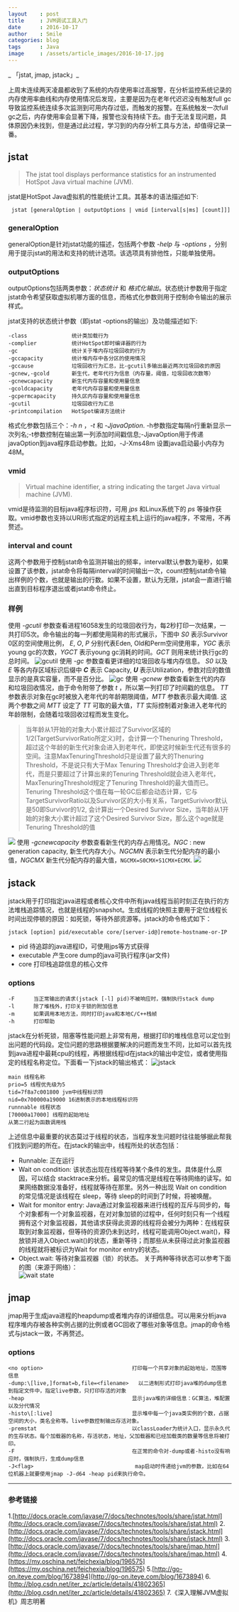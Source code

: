 ```yaml
---
layout    : post
title     : JVM调试工具入门
date      : 2016-10-17
author    : Smile
categories: blog
tags      : Java
image     : /assets/article_images/2016-10-17.jpg
---
```

_ 「jstat,  jmap, jstack」_

上周末连续两天凌晨都收到了系统的内存使用率过高报警，在分析监控系统记录的内存使用率曲线和内存使用情况后发现，主要是因为在老年代迟迟没有触发full gc导致监控系统连续多次监测到可用内存过低，而触发的报警。在系统触发一次full gc之后，内存使用率会显著下降，报警也没有持续下去。由于无法复现问题，具体原因仍未找到，但是通过此过程，学习到的内存分析工具与方法，却值得记录一番。

## jstat
> The jstat tool displays performance statistics for an instrumented HotSpot Java virtual machine (JVM).  

jstat是HotSpot Java虚拟机的性能统计工具。其基本的语法描述如下:

	 jstat [generalOption | outputOptions | vmid [interval[s|ms] [count]]]

### generalOption
generalOption是针对jstat功能的描述，包括两个参数 _-help_  与 _-options_ ，分别用于提示jstat的用法和支持的统计选项。该选项具有排他性，只能单独使用。

### outputOptions
outputOptions包括两类参数：_状态统计_ 和 _格式化输出_。状态统计参数用于指定jstat命令希望获取虚拟机哪方面的信息，而格式化参数则用于控制命令输出的展示样式。

jstat支持的状态统计参数（即jstat -options的输出）及功能描述如下:

	-class              统计类加载行为
	-complier           统计HotSpot即时编译器的行为
	-gc                 统计关于堆内存垃圾回收的行为
	-gccapacity         统计堆内存中各分区的使用情况
	-gccause            垃圾回收行为汇总，比-gcutil多输出最近两次垃圾回收的原因
	-gcnew,-gcold       新生代，老年代行为信息（内存量，阈值，垃圾回收次数等）
	-gcnewcapacity      新生代内存容量和使用量信息
	-gcoldcapacity      老年代内存容量和使用量信息
	-gcpermcapacity     持久区内存容量和使用量信息
	-gcutil             垃圾回收行为汇总
	-printcompilation   HotSpot编译方法统计

格式化参数包括三个：_-h n_ ，_-t_ 和 _-JjavaOption_. -h参数指定每隔n行重新显示一次列名;-t参数控制在输出第一列添加时间戳信息;-JjavaOption用于传递javaOption到java程序启动参数。比如，-J-Xms48m 设置java启动最小内存为48M。

### vmid
> Virtual machine identifier, a string indicating the target Java virtual machine (JVM).  

vmid是待监测的目标java程序标识符，可用 _jps_ 和Linux系统下的 _ps_ 等操作获取。vmid参数也支持以URI形式指定的远程主机上运行的java程序，不常用，不再赘述。

### interval and count
这两个参数用于控制jstat命令监测并输出的频率，interval默认参数为毫秒，如果设置了该参数，jstat命令将每隔interval的时间输出一次，count控制jstat命令输出样例的个数，也就是输出的行数。如果不设置，默认为无限，jstat会一直进行输出直到目标程序退出或者jstat命令终止。

### 样例
使用 _-gcutil_ 参数查看进程16058发生的垃圾回收行为，每2秒打印一次结果，一共打印5次。命令输出的每一列都使用简称的形式展示，下图中 _S0_ 表示Survivor 0区的空间使用比例， _E_, _O_, _P_ 分别代表Eden, Old和Perm空间使用率，_YGC_ 表示young gc的次数，_YGCT_ 表示young gc消耗的时间。_GCT_ 则用来统计执行gc的总时间。
![][image-1]
使用 _-gc_ 参数查看更详细的垃圾回收与堆内存信息。 _S0_ 以及 _E_ 等各内存区域标识后缀中 _**C**_ 表示 Capacity, _**U**_ 表示Utilization，参数对应的数值显示的是真实容量，而不是百分比。
![][image-2]
使用 _-gcnew_ 参数查看新生代的内存和垃圾回收情况，由于命令附带了参数 _t_ ，所以第一列打印了时间戳的信息。 _TT_ 参数表示对象在gc时被放入老年代的年龄期限阈值，_MTT_ 参数表示最大阈值. 这两个参数之间 _MTT_ 设定了 _TT_ 可取的最大值，_TT_ 实际控制着对象进入老年代的年龄限制，会随着垃圾回收过程而发生变化。

> 当年龄从1开始的对象大小累计超过了Survivor区域的1/2(TargetSurvivorRatio所定义)时，会计算一个Thenuring Threshold，超过这个年龄的新生代对象会进入到老年代，即使这时候新生代还有很多的空间。注意MaxTenuringThreshold只是设置了最大的Thenuring Threshold，不是说只有大于Max Tenuring Threshold才会进入到老年代，而是只要超过了计算出来的Tenuring Threshold就会进入老年代，MaxTenuringThreshold规定了Tenuring Threshold的最大值而已。Tenuring Threshold这个值在每一轮GC后都会动态计算，它与TargetSurvivorRatio以及Survivor区的大小有关系，TargetSurivivor默认是50即Survivor的1/2, 会计算出一个Desired Survivor Size，当年龄从1开始的对象大小累计超过了这个Desired Survivor Size，那么这个age就是Tenuring Threshold的值

![][image-3]
使用 _-gcnewcapacity_ 参数查看新生代的内存占用情况。_NGC_ : new generation capacity, 新生代内存大小。_NGCMN_ 表示新生代分配内存的最小值，_NGCMX_ 新生代分配内存的最大值，`NGCMX=S0CMX+S1CMX+ECMX`.
![][image-4]


## jstack

jstack用于打印指定java进程或者核心文件中所有java线程当前时刻正在执行的方法堆栈追踪情况，也就是线程的snapshot。生成线程的快照主要用于定位线程长时间出现停顿的原因：如死锁，等待外部资源等。jstack的命令格式如下：

	jstack [option] pid/executable core/[server-id@]remote-hostname-or-IP

- pid
待追踪的java进程ID，可使用jps等方式获得
- executable
产生core dump的java可执行程序(jar文件)
- core
打印栈追踪信息的核心文件

### options
	-F      当正常输出的请求(jstack [-l] pid)不被响应时，强制执行stack dump
	-l      除了堆栈外，打印关于锁的附加信息
	-m      如果调用本地方法，同时打印java和本地C/C++栈帧
	-h      打印帮助

jstack在分析死锁，阻塞等性能问题上非常有用，根据打印的堆栈信息可以定位到出问题的代码段。定位问题的思路根据要解决的问题而发生不同，比如可以首先找到java进程中最耗cpu的线程，再根据线程id在jstack的输出中定位，或者使用指定的线程名称定位。下面看一下jstack的输出格式：
![][image-5]

	main 线程名称 
	prio=5 线程优先级为5
	tid=7f8a7c001800 jvm中线程标识符
	nid=0x700000a19000 16进制表示的本地线程标识符
	runnnable 线程状态
	[70000a17000] 线程的起始地址
	从第二行起为函数调用栈

上述信息中最重要的状态莫过于线程的状态，当程序发生问题时往往能够据此帮我们找到问题的所在。在jstack的输出中，线程所处的状态包括：
- Runnable: 正在运行
- Wait on condition: 该状态出现在线程等待某个条件的发生。具体是什么原因，可以结合 stacktrace来分析。最常见的情况是线程在等待网络的读写。如果网络数据没准备好，线程就等待在那里。另外一种出现 Wait on condition的常见情况是该线程在 sleep，等待 sleep的时间到了时候，将被唤醒。
- Wait for monitor entry: Java通过对象监视器来进行线程的互斥与同步的，每个对象都有一个对象监视器，在对对象加锁的过程中，任何时刻只有一个线程拥有这个对象监视器，其他请求获得此资源的线程将会被分为两种：在线程获取到对象监视器，但等待的资源仍未到达时，线程可能调用Object.wait()，释放锁并进入Object.wait()的状态，重新等待；而那些从未获得过此对象监视器的线程就将被标识为Wait for monitor entry的状态。
- Object.wait: 等待对象监视器（锁）的状态。
关于两种等待状态可以参考下面的图（来源于网络）：  
![][image-6]

## jmap

jmap用于生成java进程的heapdump或者堆内存的详细信息。可以用来分析java程序堆内存被各种实例占据的比例或者GC回收了哪些对象等信息。jmap的命令格式与jstack一致，不再赘述。

### options
	<no option>                            打印每一个共享对象的起始地址，范围等信息
	-dump:\[live,]format=b,file=<filename>   以二进制形式打印java堆的dump信息到指定文件中，指定live参数，只打印存活的对象
	-heap                                  显示java堆的详细信息：GC算法，堆配置以及分代情况
	-histo\[:live]                         显示堆中每一个java类实例的个数，占据空间的大小，类名全称等。live参数控制输出存活对象。
	-premstat                              以classLoader为统计入口，显示永久代的生存状态。每个加载器的名称，存活状态，地址，父加载器和已经加载类的数量等信息将被打印。
	-F                                     在正常的命令对-dump或者-histo没有响应时，强制执行，生成dump信息
	-J<flag>                                map启动时传递给jvm的参数，比如在64位机器上就要使用jmap -J-d64 -heap pid来执行命令。

---

### 参考链接
1.[http://docs.oracle.com/javase/7/docs/technotes/tools/share/jstat.html](http://docs.oracle.com/javase/7/docs/technotes/tools/share/jstat.html)
2.[http://docs.oracle.com/javase/7/docs/technotes/tools/share/jstack.html](http://docs.oracle.com/javase/7/docs/technotes/tools/share/jstack.html)
3.[http://docs.oracle.com/javase/7/docs/technotes/tools/share/jmap.html](http://docs.oracle.com/javase/7/docs/technotes/tools/share/jmap.html)
4.[https://my.oschina.net/feichexia/blog/196575](https://my.oschina.net/feichexia/blog/196575)
5.[http://go-on.iteye.com/blog/1673894](http://go-on.iteye.com/blog/1673894)
6.[http://blog.csdn.net/iter_zc/article/details/41802365](http://blog.csdn.net/iter_zc/article/details/41802365)
7.《深入理解JVM虚拟机》周志明著







[image-1]:	/assets/article_images/jvm/jstat%20gcutil.jpg "gcutil"
[image-2]:	/assets/article_images/jvm/jstat%20gc.jpg "gc"
[image-3]:	/assets/article_images/jvm/jstat%20gcnew.jpg
[image-4]:	/assets/article_images/jvm/jstat%20gcnewcapacity.jpg
[image-5]:	/assets/article_images/jvm/jstack.jpg "jstack"
[image-6]:	/assets/article_images/jvm/waitstate.jpg "wait state"
